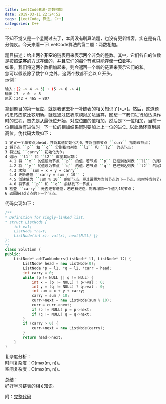 ```yaml
---
title: LeetCode算法-两数相加
date: 2019-03-11 22:24:52
tags: [LeetCode, 算法, C++]
categories: C++
---
```


不知不觉又是一个星期过去了，本周没有刷算法题，也没有更新博客，实在是有几分愧疚。今天来看一下LeetCode算法的第二题：两数相加。

<!--more-->

题目描述：给出两个**非空**的链表用来表示两个非负的整数。其中，它们各自的位数是按照**逆序**的方式存储的，并且它们的每个节点只能存储**一位**数字。  
如果，我们将这两个数相加起来，则会返回一个新的链表来表示它们的和。  
您可以假设除了数字 0 之外，这两个数都不会以 0 开头。  
示例：

```bash
输入：(2 -> 4 -> 3) + (5 -> 6 -> 4)
输出：7 -> 0 -> 8
原因：342 + 465 = 807
```

拿到题目的第一反应，就是我该去补一补链表的相关知识了[>_<]。然后，这道题的思路应该比较明确，就是通过链表来模拟加法运算。回想一下我们进行加法操作时的过程，首先是从最低位开始，对应位置的值相加，然后是下一位相加，当前一位相加后有进位时，下一位的相加结果同时要加上上一位的进位...以此循环直到最高位。伪代码大致如下：

```bash
1 定义一个单节点phead，并将其值初始化为0，并将当前节点 ``curr`` 指向该节点；  
2 将节点 ``p`` 和 ``q`` 分别指向列表 ``l1`` 和 ``l2`` 的头节点；  
3 将进位 ``carry`` 初始化为0；  
4 遍历 ``l1`` 和 ``l2`` 直至其尾端：  
  4.1 将 ``x`` 的值设为节点 ``p`` 的值，若节点 ``p`` 已经到达列表 ``l1`` 的尾端，则取 ``x`` 的值为0；  
  4.2 将 ``y`` 的值设为节点 ``q`` 的值，若节点 ``q`` 已经到达列表 ``l2`` 的尾端，则取 ``y`` 的值为0；  
  4.3 求和 ``sum = x + y + carry`` ；  
  4.4 更新进位 ``carry = sum / 10`` ；  
  4.5 创建值为 ``sum % 10`` 的新节点，将其设置为当前节点的下一节点，同时将当前节点前移;  
  4.6 将节点 ``p`` 和 ``q`` 前移到下一节点；  
5 检查 ``carry`` 是否还有进位，若还有进位，则再增加一个值为1的节点；  
6 返回head节点的下一个节点。
```

代码实现如下：

```C++
/**
* Definition for singly-linked list.
* struct ListNode {
    int val;
    ListNode *next;
    ListNode(int x): val(x), next(NULL) {}
};
*/
class Solution {
public:
    ListNode* addTwoNumbers(ListNode* l1, ListNode* l2) {
        ListNode* head = new ListNode(0);
        ListNode *p = l1, *q = l2, *curr = head;
        int carry = 0;
        while (p != NULL || q != NULL) {
            int x = (p != NULL) ? p->val : 0;
            int y = (q != NULL) ? q->val : 0;
            int sum = x + y + carry;
            carry = sum / 10;
            curr->next = new ListNode(sum % 10);
            curr = curr->next;
            if (p != NULL) p = p->next;
            if (q != NULL) q = q->next;
        }
        if (carry > 0) {
            curr->next = new ListNode(carry);
        }
        return head->next;
    }
}
```

复杂度分析：  
时间复杂度：O(max(m, n))。  
空间复杂度：O(max(m, n))。 

总结：  
好好学习链表的相关知识。  

附：[完整代码](https://github.com/floperry/LeetCode_CPP/blob/master/Solutions/%E4%B8%A4%E6%95%B0%E7%9B%B8%E5%8A%A0/addTwoNumbers.cpp)
